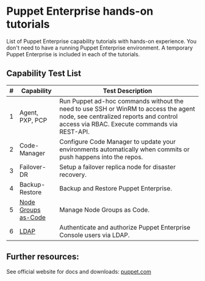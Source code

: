 # Puppet Enterprise hands-on tutorials

List of Puppet Enterprise capability tutorials with hands-on experience. You don't need to have a running Puppet Enterprise environment. A temporary Puppet Enterprise is included in each of the tutorials.

## Capability Test List

| #  | Capability                              | Test Description                                                                                                                                                                                                                                                                 |
|----|------------------------------------|-----------------------------------------------------------------------------------------------------------------------------------------------------------------------------------------------------------------------------------------------------------------------------|
| 1  | Agent, PXP, PCP            | Run Puppet ad-hoc commands without the need to use SSH or WinRM to access the agent node, see centralized reports and control access via RBAC. Execute commands via REST-API.                                                              |
| 2  | Code-Manager              | Configure Code Manager to update your environments automatically when commits or push happens into the repos.                                                                                                          |
| 3  | Failover-DR           | Setup a failover replica node for disaster recovery.                         |
| 4  | Backup-Restore    | Backup and Restore Puppet Enterprise.                                                 |
| 5  | [Node Groups <br>as-Code](capabilities/05-nodegroups-ascode.md)    | Manage Node Groups as Code.                                             |
| 6  | [LDAP](capabilities/06-ldap.md)           | Authenticate and authorize Puppet Enterprise Console users via LDAP.                                     |

## Further resources:

See official website for docs and downloads: [puppet.com](https://www.puppet.com)

